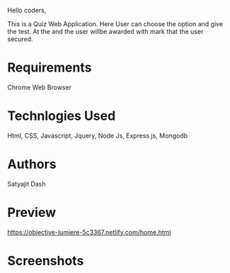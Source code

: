 Hello coders,

This is a Quiz Web Application. Here User can choose the option and give the test.
At the and the user willbe awarded with mark that the user secured.

# Requirements 

Chrome Web Browser

# Technlogies Used

Html, CSS, Javascript, Jquery, Node Js, Express js, Mongodb

# Authors
Satyajit Dash

# Preview
https://objective-lumiere-5c3367.netlify.com/home.html

# Screenshots
